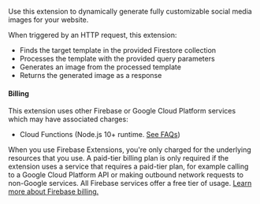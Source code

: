 Use this extension to dynamically generate fully customizable social media images for your website.

When triggered by an HTTP request, this extension:

- Finds the target template in the provided Firestore collection
- Processes the template with the provided query parameters
- Generates an image from the processed template
- Returns the generated image as a response

#### Billing

This extension uses other Firebase or Google Cloud Platform services which may have associated charges:

- Cloud Functions (Node.js 10+ runtime. [See FAQs](https://firebase.google.com/support/faq#extensions-pricing))

When you use Firebase Extensions, you're only charged for the underlying resources that you use. A paid-tier billing plan is only required if the extension uses a service that requires a paid-tier plan, for example calling to a Google Cloud Platform API or making outbound network requests to non-Google services. All Firebase services offer a free tier of usage. [Learn more about Firebase billing.](https://firebase.google.com/pricing)
